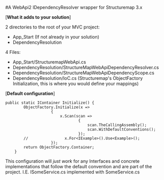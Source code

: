 #A WebApi2 IDependencyResolver wrapper for Structuremap 3.x

[**What it adds to your solution**]

2 directories to the root of your MVC project:

* App_Start (If not already in your solution)
* DependencyResolution

4 Files:

* App_Start/StructuremapWebApi.cs
* DependencyResolution/StructureMapWebApiDependencyResolver.cs 
* DependencyResolution/StructureMapWebApiDependencyScope.cs 
* DependencyResolution/IoC.cs (Structuremap's ObjectFactory Initialization, this is where you would define your mappings)


[**Default configuration**]

	public static IContainer Initialize() {
            ObjectFactory.Initialize(x =>
                        {
                            x.Scan(scan =>
                                    {
                                        scan.TheCallingAssembly();
                                        scan.WithDefaultConventions();
                                    });
            //                x.For<IExample>().Use<Example>();
                        });
            return ObjectFactory.Container;
        }

This configuration will *just work* for any Interfaces and concrete implementations that follow the default convention and are part of the project. I.E. ISomeService.cs implemented with SomeService.cs
